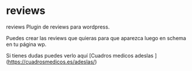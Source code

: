 # reviews
reviews
Plugin de reviews para wordpress. 

Puedes crear las reviews que quieras para que aparezca luego en schema en tu página wp. 

Si tienes dudas puedes verlo aquí 
[Cuadros medicos adeslas ] (https://cuadrosmedicos.es/adeslas/)
